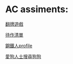 # AC assiments: 

[翻牌遊戲](https://codepen.io/DaphneShen/pen/bGLMeRZ) 

[待作清單](https://codepen.io/DaphneShen/pen/BaYKBJy)

[鋼鐵人profile](https://codepen.io/DaphneShen/pen/VwywZmO)

[愛狗人士搜尋狗狗](https://codepen.io/DaphneShen/pen/LYQVaLR)

